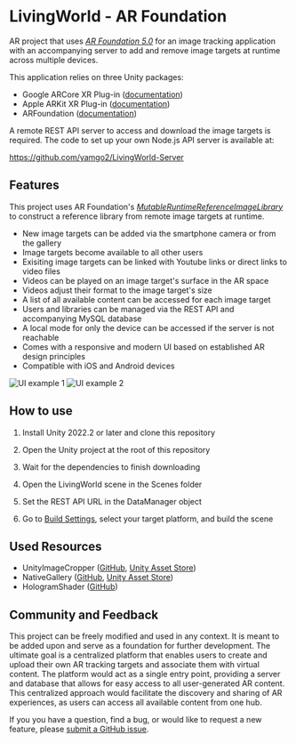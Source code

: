 # LivingWorld - AR Foundation

AR project that uses [*AR Foundation 5.0*](https://docs.unity3d.com/Packages/com.unity.xr.arfoundation@5.0/manual/index.html) for an image tracking application with an accompanying server to add and remove image targets at runtime across multiple devices.

This application relies on three Unity packages:

* Google ARCore XR Plug-in ([documentation](https://docs.unity3d.com/Packages/com.unity.xr.arcore@5.0/manual/index.html))
* Apple ARKit XR Plug-in ([documentation](https://docs.unity3d.com/Packages/com.unity.xr.arkit@5.0/manual/index.html))
* ARFoundation ([documentation](https://docs.unity3d.com/Packages/com.unity.xr.arfoundation@5.0/manual/index.html))

A remote REST API server to access and download the image targets is required. The code to set up your own Node.js API server is available at:

https://github.com/yamgo2/LivingWorld-Server

## Features

This project uses AR Foundation's [*MutableRuntimeReferenceImageLibrary*](https://docs.unity3d.com/Packages/com.unity.xr.arfoundation@5.0/api/UnityEngine.XR.ARSubsystems.MutableRuntimeReferenceImageLibrary.html) to construct a reference library from remote image targets at runtime.

* New image targets can be added via the smartphone camera or from the gallery
* Image targets become available to all other users
* Exisiting image targets can be linked with Youtube links or direct links to video files
* Videos can be played on an image target's surface in the AR space
* Videos adjust their format to the image target's size
* A list of all available content can be accessed for each image target
* Users and libraries can be managed via the REST API and accompanying MySQL database
* A local mode for only the device can be accessed if the server is not reachable
* Comes with a responsive and modern UI based on established AR design principles
* Compatible with iOS and Android devices

![UI example 1](https://i.imgur.com/P5zpAXg.jpg)
![UI example 2](https://i.imgur.com/auIaA5o.jpg)

## How to use

1. Install Unity 2022.2 or later and clone this repository

2. Open the Unity project at the root of this repository

3. Wait for the dependencies to finish downloading

4. Open the LivingWorld scene in the Scenes folder

5. Set the REST API URL in the DataManager object

6. Go to [Build Settings](https://docs.unity3d.com/Manual/BuildSettings.html), select your target platform, and build the scene

## Used Resources

* UnityImageCropper ([GitHub](https://github.com/yasirkula/UnityImageCropper), [Unity Asset Store](https://assetstore.unity.com/packages/tools/gui/image-cropper-116650))
* NativeGallery ([GitHub](https://github.com/yasirkula/UnityNativeGallery), [Unity Asset Store](https://assetstore.unity.com/packages/tools/integration/native-gallery-for-android-ios-112630))
* HologramShader ([GitHub](https://github.com/andydbc/HologramShader))

## Community and Feedback

This project can be freely modified and used in any context. It is meant to be added upon and serve as a foundation for further development. The ultimate goal is a centralized platform that enables users to create and upload their own AR tracking targets and associate them with virtual content. The platform would act as a single entry point, providing a server and database that allows for easy access to all user-generated AR content. This centralized approach would facilitate the discovery and sharing of AR experiences, as users can access all available content from one hub.

If you you have a question, find a bug, or would like to request a new feature, please [submit a GitHub issue](https://github.com/yamgo2/LivingWorld-ARFoundation/issues).
